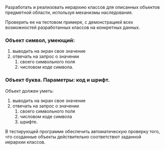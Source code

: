 Разработать и реализовать иерархию классов для описанных объектов
предметной области, используя механизмы наследования. 

Проверить ее на тестовом примере, с демонстрацией всех возможностей разработанных 
классов на конкретных данных.


### Объект символ, умеющий:

1. выводить на экран свое значение
2. отвечать на запрос о значении
   1. своего символьного поля 
   2. числовом коде символа.

### Объект буква. Параметры: код и шрифт. 

Объект должен уметь:
1. выводить на экран свое значение 
2. отвечать на запрос о значении 
   1. своего символьного поля 
   2. числовом коде символа 
   3. шрифте.

В тестирующей программе обеспечить автоматическую проверку того,
что созданные объекты действительно соответствют заданной иерархии классов.